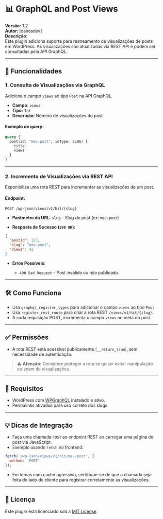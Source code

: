 # 📊 GraphQL and Post Views

**Versão:** 1.2  
**Autor:** [cairesdev]  
**Descrição:**  
Este plugin adiciona suporte para rastreamento de visualizações de posts em WordPress. As visualizações são atualizadas via REST API e podem ser consultadas pela API GraphQL.

---

## 🔧 Funcionalidades

### 1. Consulta de Visualizações via GraphQL

Adiciona o campo `views` ao tipo `Post` na API GraphQL.

- **Campo:** `views`  
- **Tipo:** `Int`  
- **Descrição:** Número de visualizações do post

#### Exemplo de query:
```graphql
query {
  post(id: "meu-post", idType: SLUG) {
    title
    views
  }
}
````

---

### 2. Incremento de Visualizações via REST API

Exponibiliza uma rota REST para incrementar as visualizações de um post.

#### Endpoint:

```
POST /wp-json/views/v1/hit/{slug}
```

* **Parâmetro da URL:**
  `slug` – Slug do post (ex: `meu-post`)

* **Resposta de Sucesso (`200 OK`):**

```json
{
  "postId": 123,
  "slug": "meu-post",
  "views": 42
}
```

* **Erros Possíveis:**

  * `400 Bad Request` – Post inválido ou não publicado.

---

## 🛠️ Como Funciona

* Usa `graphql_register_types` para adicionar o campo `views` ao tipo `Post`.
* Usa `register_rest_route` para criar a rota REST `/views/v1/hit/{slug}`.
* A cada requisição POST, incrementa o campo `views` no meta do post.

---

## ✅ Permissões

* A rota REST está acessível publicamente (`__return_true`), sem necessidade de autenticação.

> ⚠️ **Atenção:** Considere proteger a rota se quiser evitar manipulação ou spam de visualizações.

---

## 📌 Requisitos

* WordPress com [WPGraphQL](https://www.wpgraphql.com/) instalado e ativo.
* Permalinks ativados para uso correto dos slugs.

---

## 💡 Dicas de Integração

* Faça uma chamada `POST` ao endpoint REST ao carregar uma página de post via JavaScript.
* Exemplo usando `fetch` no frontend:

```js
fetch('/wp-json/views/v1/hit/meu-post', {
  method: 'POST'
});
```

* Em temas com cache agressivo, certifique-se de que a chamada seja feita do lado do cliente para registrar corretamente as visualizações.

---

## 📃 Licença

Este plugin está licenciado sob a [MIT License](https://opensource.org/licenses/MIT).
